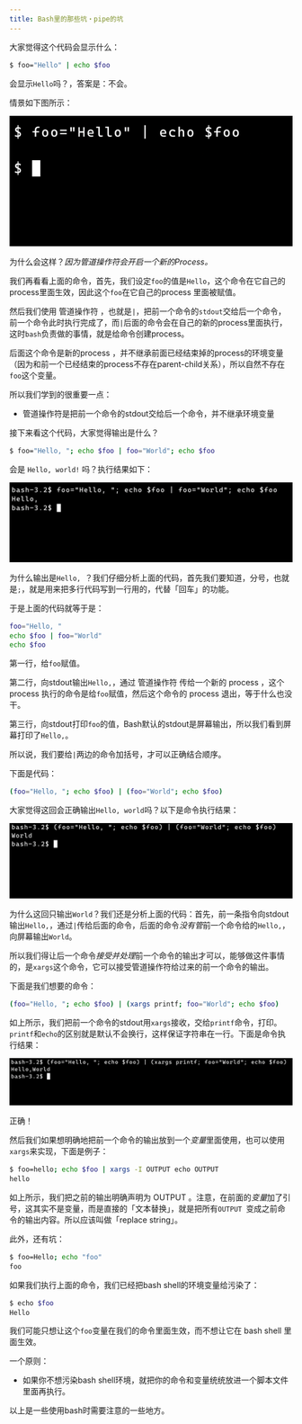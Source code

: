 ```yaml
---
title: Bash里的那些坑・pipe的坑
---
```


大家觉得这个代码会显示什么：

```bash
$ foo="Hello" | echo $foo
```

会显示`Hello`吗？，答案是：不会。

情景如下图所示：

![](https://raw.githubusercontent.com/liweinan/blogpic2020_i/master/feb08/C7B2FFF6-C011-49F7-925E-AE365FBF6105.png)

为什么会这样？*因为管道操作符会开启一个新的Process。*

我们再看看上面的命令，首先，我们设定`foo`的值是`Hello`，这个命令在它自己的process里面生效，因此这个`foo`在它自己的process 里面被赋值。

然后我们使用 管道操作符 ，也就是`|`，把前一个命令的`stdout`交给后一个命令，前一个命令此时执行完成了，而`|`后面的命令会在自己的新的process里面执行，这时`bash`负责做的事情，就是给命令创建process。

后面这个命令是新的process ，并不继承前面已经结束掉的process的环境变量（因为和前一个已经结束的process不存在parent-child关系），所以自然不存在`foo`这个变量。

所以我们学到的很重要一点： 

* 管道操作符是把前一个命令的stdout交给后一个命令，并不继承环境变量

接下来看这个代码，大家觉得输出是什么？

```bash
$ foo="Hello, "; echo $foo | foo="World"; echo $foo
```

会是 `Hello, world!` 吗？执行结果如下：

![](https://raw.githubusercontent.com/liweinan/blogpic2020_i/master/feb08/36981309-B993-4696-AAAD-2D41431201E2.png)

为什么输出是`Hello, `？我们仔细分析上面的代码，首先我们要知道，分号，也就是`;`，就是用来把多行代码写到一行用的，代替「回车」的功能。

于是上面的代码就等于是：

```bash
foo="Hello, "
echo $foo | foo="World"
echo $foo
```

第一行，给`foo`赋值。

第二行，向stdout输出`Hello,`，通过 管道操作符 传给一个新的 process ，这个 process 执行的命令是给`foo`赋值，然后这个命令的 process 退出，等于什么也没干。

第三行，向stdout打印`foo`的值，Bash默认的stdout是屏幕输出，所以我们看到屏幕打印了`Hello,`。

所以说，我们要给`|`两边的命令加括号，才可以正确结合顺序。

下面是代码：

```bash
(foo="Hello, "; echo $foo) | (foo="World"; echo $foo)
```

大家觉得这回会正确输出`Hello, world`吗？以下是命令执行结果：

![](https://raw.githubusercontent.com/liweinan/blogpic2020_i/master/feb08/9BECEA30-2A99-4C1B-844F-D031EF4A796A.png)

为什么这回只输出`World`？我们还是分析上面的代码：首先，前一条指令向stdout输出`Hello,`，通过`|`传给后面的命令，后面的命令*没有管*前一个命令给的`Hello,`，向屏幕输出`World`。

所以我们得让后一个命令*接受并处理*前一个命令的输出才可以，能够做这件事情的，是`xargs`这个命令，它可以接受管道操作符给过来的前一个命令的输出。

下面是我们想要的命令：

```bash
(foo="Hello, "; echo $foo) | (xargs printf; foo="World"; echo $foo)
```

如上所示，我们把前一个命令的stdout用`xargs`接收，交给`printf`命令，打印。 `printf`和`echo`的区别就是默认不会换行，这样保证字符串在一行。下面是命令执行结果：

![](https://raw.githubusercontent.com/liweinan/blogpic2020_i/master/feb08/EA264F8B-908E-4066-9A20-8C5A27F0CC81.png)

正确！

然后我们如果想明确地把前一个命令的输出放到一个*变量*里面使用，也可以使用`xargs`来实现，下面是例子：

```bash
$ foo=hello; echo $foo | xargs -I OUTPUT echo OUTPUT
hello
```

如上所示，我们把之前的输出明确声明为 OUTPUT 。注意，在前面的*变量*加了引号，这其实不是变量，而是直接的「文本替换」，就是把所有`OUTPUT `变成之前命令的输出内容。所以应该叫做「replace string」。

此外，还有坑：

```bash
$ foo=Hello; echo "foo"
foo
```

如果我们执行上面的命令，我们已经把bash shell的环境变量给污染了：

```bash
$ echo $foo
Hello
```

我们可能只想让这个`foo`变量在我们的命令里面生效，而不想让它在 bash shell 里面生效。

一个原则：

* 如果你不想污染bash shell环境，就把你的命令和变量统统放进一个脚本文件里面再执行。

以上是一些使用bash时需要注意的一些地方。



